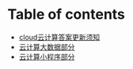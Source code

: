 # Table of contents

* [cloud云计算答案更新须知](README.md)
* [云计算大数据部分](yun-ji-suan-da-shu-ju-bu-fen.md)
* [云计算小程序部分](yun-ji-suan-xiao-cheng-xu-bu-fen.md)

